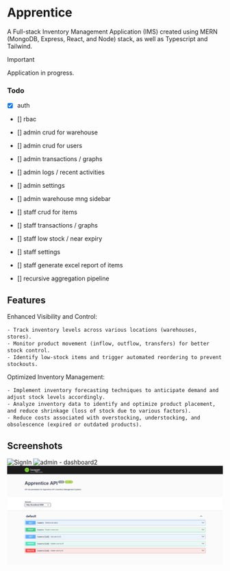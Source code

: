 # Apprentice

A Full-stack Inventory Management Application (IMS) created using MERN (MongoDB, Express, React, and Node) stack, as well as Typescript and Tailwind.

> [!Important]
>
> Application in progress.

### Todo

- [x] auth
- [] rbac
- [] admin crud for warehouse
- [] admin crud for users
- [] admin transactions / graphs
- [] admin logs / recent activities
- [] admin settings
- [] admin warehouse mng sidebar

- [] staff crud for items
- [] staff transactions / graphs
- [] staff low stock / near expiry
- [] staff settings
- [] staff generate excel report of items
- [] recursive aggregation pipeline

## Features

Enhanced Visibility and Control:

    - Track inventory levels across various locations (warehouses, stores).
    - Monitor product movement (inflow, outflow, transfers) for better stock control.
    - Identify low-stock items and trigger automated reordering to prevent stockouts.

Optimized Inventory Management:

    - Implement inventory forecasting techniques to anticipate demand and adjust stock levels accordingly.
    - Analyze inventory data to identify and optimize product placement, and reduce shrinkage (loss of stock due to various factors).
    - Reduce costs associated with overstocking, understocking, and obsolescence (expired or outdated products).

## Screenshots

![SignIn](https://github.com/leenrd/Apprentice/assets/103997539/cd993aa3-aa38-4658-a469-dcfe71be7e68)
![admin - dashboard2](https://github.com/leenrd/Apprentice/assets/103997539/e258d9fa-48f9-4858-95c0-e4ecb8844684)
![alt text](public/image.png)
